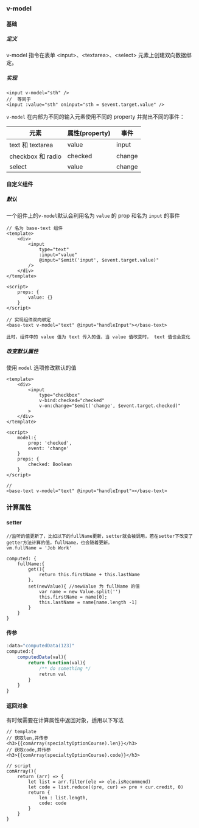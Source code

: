 ### v-model

#### 基础

##### 定义

v-model 指令在表单 \<input>、\<textarea>、\<select> 元素上创建双向数据绑定。

##### 实现

```
<input v-model="sth" />
//  等同于
<input :value="sth" oninput="sth = $event.target.value" />
```

`v-model` 在内部为不同的输入元素使用不同的 property 并抛出不同的事件：

| 元素              | 属性(property) | 事件   |
| ----------------- | -------------- | ------ |
| text 和 textarea  | value          | input  |
| checkbox 和 radio | checked        | change |
| select            | value          | change |

#### 自定义组件

##### 默认

一个组件上的`v-model`默认会利用名为 `value` 的 prop 和名为 `input` 的事件

```
// 名为 base-text 组件
<template>
	<div>
		<input 
			type="text"
			:input="value" 
			@input="$emit('input', $event.target.value)" 
		/>
	</div>
</template>

<script>
	props: {
		value: {}	
	}
</script>

// 实现组件双向绑定
<base-text v-model="text" @input="handleInput"></base-text>

此时，组件中的 value 值为 text 传入的值，当 value 值改变时， text 值也会变化
```

##### 改变默认属性

使用 `model` 选项修改默认的值

```
<template>
	<div>
		<input
        	type="checkbox"
          	v-bind:checked="checked"
          	v-on:change="$emit('change', $event.target.checked)"
        >
	</div>
</template>

<script>
	model:{
		prop: 'checked',
		event: 'change'
	}
	props: {
		checked: Boolean
	}
</script>

// 
<base-text v-model="text" @input="handleInput"></base-text>
```

### 计算属性

#### setter

```vue
//监听的值更新了，比如以下的fullName更新，setter就会被调用，若在setter下改变了getter方法计算的值，fullName，也会随着更新。
vm.fullName = 'Job Work'

computed: {
	fullName:{
		get(){
			return this.firstName + this.lastName
		},
		set(newValue){ //newValue 为 fullName 的值
			var name = new Value.split('')
			this.firstName = name[0];
			this.lastName = name[name.length -1]
		}
	}
}
```

#### 传参

```js
:data="computedData(123)"
computed:{
    computedData(val){
        return function(val){
            /** do something */
            retrun val
        }
    }
}
```

#### 返回对象

有时候需要在计算属性中返回对象，适用以下写法

```
// template
// 获取len,并传参
<h3>{{comArray(specialtyOptionCourse).len}}</h3>
// 获取code,并传参
<h3>{{comArray(specialtyOptionCourse).code}}</h3>

// script
comArray(){
	return (arr) => {
		let list = arr.filter(ele => ele.isRecommend)
		let code = list.reduce((pre, cur) => pre + cur.credit, 0)
		return {
			len : list.length,
			code: code        
		}
	}
}
```

